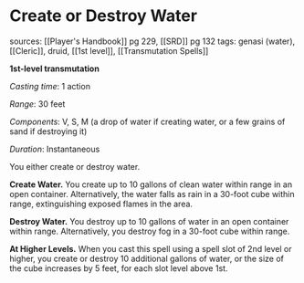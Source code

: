 # Create or Destroy Water
sources: [[Player's Handbook]] pg 229, [[SRD]] pg 132
tags: genasi (water), [[Cleric]], druid, [[1st level]], [[Transmutation Spells]]

**1st-level transmutation**

*Casting time*: 1 action

*Range*: 30 feet

*Components*: V, S, M (a drop of water if creating water, or a few grains of sand if destroying it)

*Duration*: Instantaneous

You either create or destroy water.

**Create Water.** You create up to 10 gallons of clean water within range in an open container. Alternatively, the water falls as rain in a 30-foot cube within range, extinguishing exposed flames in the area.

**Destroy Water.** You destroy up to 10 gallons of water in an open container within range. Alternatively, you destroy fog in a 30-foot cube within range.

**At Higher Levels.** When you cast this spell using a spell slot of 2nd level or higher, you create or destroy 10 additional gallons of water, or the size of the cube increases by 5 feet, for each slot level above 1st.
